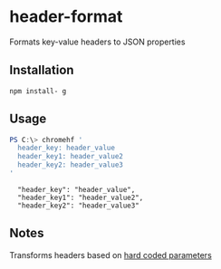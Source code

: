 # header-format
Formats key-value headers to JSON properties

## Installation
```
npm install- g
```

## Usage
```powershell
PS C:\> chromehf '
  header_key: header_value
  header_key1: header_value2
  header_key2: header_value3
'
```

```
  "header_key": "header_value",
  "header_key1": "header_value2",
  "header_key2": "header_value3"
```

## Notes
Transforms headers based on [hard coded parameters](bin/index.js#L6-L16)
